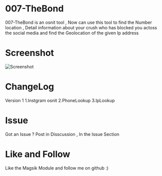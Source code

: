 # 007-TheBond 
007-TheBond is an osnit tool , Now can use this tool to find the Number location , Detail information about your crush who has blocked you actoss the social media and find the Geolocation of the given Ip address

# Screenshot
![Screenshot](untittled.jpg)
# ChangeLog
Version 1 
1.Instgram osnit 
2.PhoneLookup
3.IpLookup

# Issue 
Got an Issue ?  Post in Disscussion , In the Issue Section 
# Like and Follow 
Like the Magsik Module and follow me on github :)
